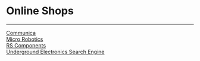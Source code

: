 # Online Shops

****
[Communica](http://www.communica.co.za/)  
[Micro Robotics](http://robotics.org.za/)  
[RS Components](https://za.rs-online.com/web/)  
[Underground Electronics Search Engine](http://underground.co.za/)  
